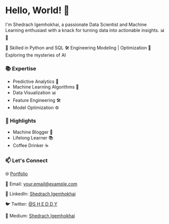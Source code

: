 # Hello, World! 👋

I'm Shedrach Igemhokhai, a passionate Data Scientist and Machine Learning enthusiast with a knack for turning data into actionable insights. 📊🤖

🔬 Skilled in Python and SQL
🛠️ Engineering Modeling | Optimization
🧠 Exploring the mysteries of AI

### 📚 Expertise

- Predictive Analytics 🎯
- Machine Learning Algorithms 🤖
- Data Visualization 📊
- Feature Engineering 🛠️
- Model Optimization ⚙️

### 🌟 Highlights

- Machine Blogger 📝
- Lifelong Learner 📚
- Coffee Drinker ☕

### 📫 Let's Connect

🌐 [Portfolio](https://www.datascienceportfol.io/Shedrach)

📧 Email: [your.email@example.com](shedrach.igemhokhai@gmail.com)

📱 LinkedIn: [Shedrach Igemhokhai](https://www.linkedin.com/in/shedrach-igemhokhai-60982819a)

🐦 Twitter: [@S H E D D Y](https://twitter.com/Sheddy_Best)

📝 Medium: [Shedrach Igemhokhai](https://medium.com/@i.v.shedrach)
